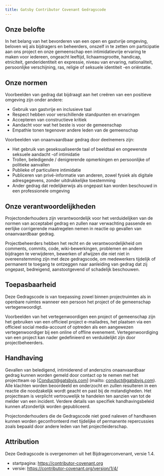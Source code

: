 ```yaml
---
title: Gatsby Contributor Covenant Gedragscode
---
```


## Onze belofte

In het belang van het bevorderen van een open en gastvrije omgeving, beloven wij als bijdragers en beheerders, onszelf in te zetten om participatie aan ons project en onze gemeenschap een intimidatievrije ervaring te maken voor iedereen, ongeacht leeftijd, lichaamsgrootte, handicap, etniciteit, genderidentiteit en expressie, niveau van ervaring, nationaliteit, persoonlijke verschijning, ras, religie of seksuele identiteit -en oriëntatie.

## Onze normen

Voorbeelden van gedrag dat bijdraagt ​​aan het creëren van een positieve omgeving zijn onder andere:

- Gebruik van gastvrije en inclusieve taal
- Respect hebben voor verschillende standpunten en ervaringen
- Accepteren van constructieve kritiek
- Aandacht voor wat het beste is voor de gemeenschap
- Empathie tonen tegenover andere leden van de gemeenschap

Voorbeelden van onaanvaardbaar gedrag door deelnemers zijn:

- Het gebruik van geseksualiseerde taal of beeldtaal en ongewenste seksuele aandacht -of intimidatie
- Trollen, beledigende / denigrerende opmerkingen en persoonlijke of politieke aanvallen
- Publieke of particuliere intimidatie
- Publiceren van privé-informatie van anderen, zowel fysiek als digitale adresgegevens, zonder uitdrukkelijke toestemming
- Ander gedrag dat redelijkerwijs als ongepast kan worden beschouwd in een professionele omgeving

## Onze verantwoordelijkheden

Projectonderhouders zijn verantwoordelijk voor het verduidelijken van de normen van acceptabel gedrag en zullen naar verwachting passende en eerlijke corrigerende maatregelen nemen in reactie op gevallen van onaanvaardbaar gedrag.

Projectbeheerders hebben het recht en de verantwoordelijkheid om comments, commits, code, wiki-bewerkingen, problemen en andere bijdragen te verwijderen, bewerken of afwijzen die niet niet in overeenstemming zijn met deze gedragscode, om medewerkers tijdelijk of permanent te toegang te ontzeggen naar aanleiding van gedrag dat zij ongepast, bedreigend, aanstootgevend of schadelijk beschouwen.

## Toepasbaarheid

Deze Gedragscode is van toepassing zowel binnen projectruimten als in openbare ruimtes wanneer een persoon het project of de gemeenschap vertegenwoordigt.

Voorbeelden van het vertegenwoordigen een project of gemeenschap zijn het gebruiken van een officieel project e-mailadres, het plaatsen via een officieel social media-account of optreden als een aangewezen vertegenwoordiger bij een online of offline evenement. Vertegenwoordiging van een project kan nader gedefinieerd en verduidelijkt zijn door projectbeheerders.

## Handhaving

Gevallen van beledigend, intimiderend of anderszins onaanvaardbaar gedrag kunnen worden gemeld door contact op te nemen met het projectteam op [Conduct@gatsbyjs.com] (mailto: conduct@gatsbyjs.com). Alle klachten worden beoordeeld en onderzocht en zullen resulteren in een reactie die noodzakelijk wordt geacht en past bij de mstandigheden. Het projectteam is verplicht vertrouwelijk te handelen ten aanzien van tot de melder van een incident. Verdere details van specifiek handhavingsbeleid kunnen afzonderlijk worden gepubliceerd.

Projectonderhouders die de Gedragscode niet goed naleven of handhaven
kunnen worden geconfronteerd met tijdelijke of permanente repercussies zoals bepaald door andere leden van het projectleiderschap.

## Attribution

Deze Gedragscode is overgenomen uit het Bijdragerconvenant, versie 1.4.

- startpagina: https://contributor-covenant.org
- versie: https://contributor-covenant.org/version/1/4/

